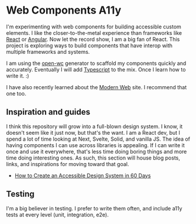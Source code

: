 # Web Components A11y
I'm experimenting with web components for building accessible custom elements. I
like the closer-to-the-metal experience than frameworks like
[React](https://reactjs.org) or [Angular](https://angular.io).
Now let the record show, I am a big fan of React. This project is exploring ways
to build components that have interop with multiple frameworks and systems.

I am using the [open-wc](https://open-wc.org) generator to scaffold my
components quickly and accurately. Eventually I will add
[Typescript](https://typescriptlang.org) to the mix. Once I learn how to write
it. :)

I have also recently learned about the [Modern Web](https://modern-web.dev/) site. I recommend that one too.

## Inspiration and guides
I think this repository will grow into a full-blown design system. I know, it doesn't seem like it just now, but that's the want. I am a React dev, but I spend a lot of time looking at Next, Svelte, Solid, and vanilla JS. The idea of having components I can use across libraries is appealing. If I can write it once and use it everywhere, that's less time doing boring things and more time doing interesting ones. As such, this section will house blog posts, links, and inspirations for moving toward that goal.

* [How to Create an Accessible Design System in 60 Days](https://medium.com/code-and-theory/how-to-create-an-accessible-design-system-in-60-days-42a02e536900)

## Testing
I'm a big believer in testing. I prefer to write them often, and include a11y tests at every level (unit, integration, e2e).
